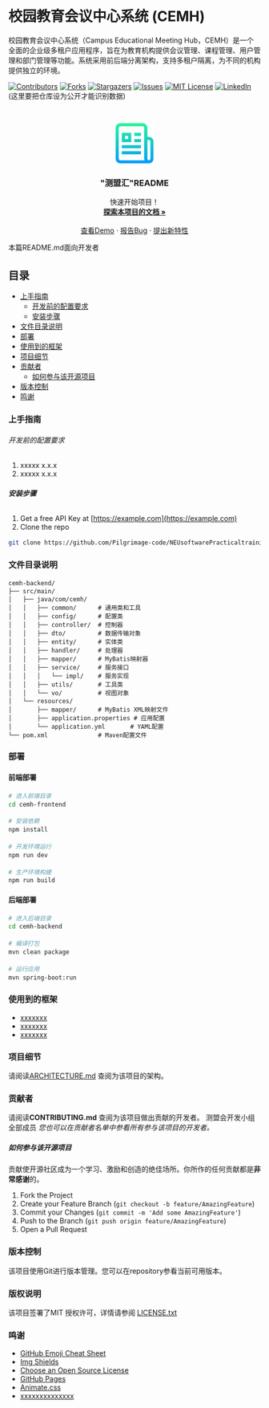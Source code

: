 

# 校园教育会议中心系统 (CEMH)

校园教育会议中心系统（Campus Educational Meeting Hub，CEMH）是一个全面的企业级多租户应用程序，旨在为教育机构提供会议管理、课程管理、用户管理和部门管理等功能。系统采用前后端分离架构，支持多租户隔离，为不同的机构提供独立的环境。

<!-- PROJECT SHIELDS -->

[![Contributors][contributors-shield]][contributors-url]
[![Forks][forks-shield]][forks-url]
[![Stargazers][stars-shield]][stars-url]
[![Issues][issues-shield]][issues-url]
[![MIT License][license-shield]][license-url]
[![LinkedIn][linkedin-shield]][linkedin-url]
(这里要把仓库设为公开才能识别数据)

<!-- PROJECT LOGO -->
<br />

<p align="center">
  <a href="https://github.com/Pilgrimage-code/NEUsoftwarePracticaltraining/">
    <img src="images/logo.png" alt="Logo" width="80" height="80">
  </a>

  <h3 align="center">"测盟汇"README</h3>
  <p align="center">
    快速开始项目！
    <br />
    <a href="https://github.com/Pilgrimage-code/NEUsoftwarePracticaltraining"><strong>探索本项目的文档 »</strong></a>
    <br />
    <br />
    <a href="https://github.com/Pilgrimage-code/NEUsoftwarePracticaltraining">查看Demo</a>
    ·
    <a href="https://github.com/Pilgrimage-code/NEUsoftwarePracticaltraining/issues">报告Bug</a>
    ·
    <a href="https://github.com/Pilgrimage-code/NEUsoftwarePracticaltraining/issues">提出新特性</a>
  </p>

</p>


 本篇README.md面向开发者
 
## 目录

- [上手指南](#上手指南)
  - [开发前的配置要求](#开发前的配置要求)
  - [安装步骤](#安装步骤)
- [文件目录说明](#文件目录说明)
- [部署](#部署)
- [使用到的框架](#使用到的框架)
- [项目细节](#项目细节)
- [贡献者](#贡献者)
  - [如何参与该开源项目](#如何参与该开源项目)
- [版本控制](#版本控制)
- [鸣谢](#鸣谢)

### 上手指南


###### 开发前的配置要求

1. xxxxx x.x.x
2. xxxxx x.x.x

###### **安装步骤**

1. Get a free API Key at [https://example.com](https://example.com)
2. Clone the repo

```sh
git clone https://github.com/Pilgrimage-code/NEUsoftwarePracticaltraining.git
```

### 文件目录说明

```
cemh-backend/
├── src/main/
│   ├── java/com/cemh/
│   │   ├── common/      # 通用类和工具
│   │   ├── config/      # 配置类
│   │   ├── controller/  # 控制器
│   │   ├── dto/         # 数据传输对象
│   │   ├── entity/      # 实体类
│   │   ├── handler/     # 处理器
│   │   ├── mapper/      # MyBatis映射器
│   │   ├── service/     # 服务接口
│   │   │   └── impl/    # 服务实现
│   │   ├── utils/       # 工具类
│   │   └── vo/          # 视图对象
│   └── resources/
│       ├── mapper/      # MyBatis XML映射文件
│       ├── application.properties # 应用配置
│       └── application.yml       # YAML配置
└── pom.xml              # Maven配置文件
```


### 部署

#### 前端部署

```bash
# 进入前端目录
cd cemh-frontend

# 安装依赖
npm install

# 开发环境运行
npm run dev

# 生产环境构建
npm run build
```

#### 后端部署

```bash
# 进入后端目录
cd cemh-backend

# 编译打包
mvn clean package

# 运行应用
mvn spring-boot:run
```

### 使用到的框架

- [xxxxxxx](https://getbootstrap.com)
- [xxxxxxx](https://jquery.com)
- [xxxxxxx](https://laravel.com)

### 项目细节 

请阅读[ARCHITECTURE.md](https://github.com/Pilgrimage-code/NEUsoftwarePracticaltraining/blob/main/ARCHITECTURE.md) 查阅为该项目的架构。

### 贡献者

请阅读**CONTRIBUTING.md** 查阅为该项目做出贡献的开发者。
测盟会开发小组全部成员
 *您也可以在贡献者名单中参看所有参与该项目的开发者。*
 
##### 如何参与该开源项目

贡献使开源社区成为一个学习、激励和创造的绝佳场所。你所作的任何贡献都是**非常感谢**的。


1. Fork the Project
2. Create your Feature Branch (`git checkout -b feature/AmazingFeature`)
3. Commit your Changes (`git commit -m 'Add some AmazingFeature'`)
4. Push to the Branch (`git push origin feature/AmazingFeature`)
5. Open a Pull Request



### 版本控制

该项目使用Git进行版本管理。您可以在repository参看当前可用版本。



### 版权说明

该项目签署了MIT 授权许可，详情请参阅 [LICENSE.txt](https://github.com/Pilgrimage-code/NEUsoftwarePracticaltraining/blob/main/LICENSE.txt)

### 鸣谢


- [GitHub Emoji Cheat Sheet](https://www.webpagefx.com/tools/emoji-cheat-sheet)
- [Img Shields](https://shields.io)
- [Choose an Open Source License](https://choosealicense.com)
- [GitHub Pages](https://pages.github.com)
- [Animate.css](https://daneden.github.io/animate.css)
- [xxxxxxxxxxxxxx](https://connoratherton.com/loaders)

<!-- links -->
[your-project-path]:Pilgrimage-code/NEUsoftwarePracticaltraining
[contributors-shield]: https://img.shields.io/github/contributors/Pilgrimage-code/NEUsoftwarePracticaltraining.svg?style=flat-square
[contributors-url]: https://github.com/Pilgrimage-code/NEUsoftwarePracticaltraining/graphs/contributors
[forks-shield]: https://img.shields.io/github/forks/Pilgrimage-code/NEUsoftwarePracticaltraining.svg?style=flat-square
[forks-url]: https://github.com/Pilgrimage-code/NEUsoftwarePracticaltraining/network/members
[stars-shield]: https://img.shields.io/github/stars/Pilgrimage-code/NEUsoftwarePracticaltraining.svg?style=flat-square
[stars-url]: https://github.com/Pilgrimage-code/NEUsoftwarePracticaltraining/stargazers
[issues-shield]: https://img.shields.io/github/issues/Pilgrimage-code/NEUsoftwarePracticaltraining.svg?style=flat-square
[issues-url]: https://img.shields.io/github/issues/Pilgrimage-code/NEUsoftwarePracticaltraining.svg
[license-shield]: https://img.shields.io/github/license/Pilgrimage-code/NEUsoftwarePracticaltraining.svg?style=flat-square
[license-url]: https://github.com/Pilgrimage-code/NEUsoftwarePracticaltraining/blob/main/LICENSE.txt
[linkedin-shield]: https://img.shields.io/badge/-LinkedIn-black.svg?style=flat-square&logo=linkedin&colorB=555
[linkedin-url]: https://linkedin.com/in/shaojintian




